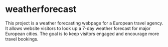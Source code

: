 # weatherforecast
This project is a weather forecasting webpage for a European travel agency. It allows website visitors to look up a 7-day weather forecast for major European cities. The goal is to keep visitors engaged and encourage more travel bookings.
